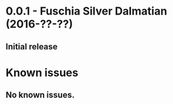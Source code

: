 # 0.0.1 - ﻿Fuschia Silver Dalmatian (2016-??-??)
## Initial release

# Known issues
## No known issues.